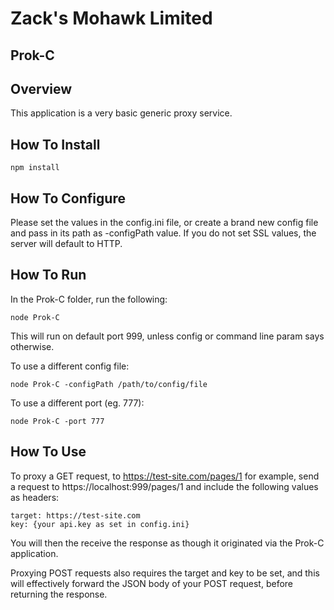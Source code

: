 # Zack's Mohawk Limited
## Prok-C

## Overview

This application is a very basic generic proxy service.

## How To Install

	npm install

## How To Configure

Please set the values in the config.ini file, or create a brand new config file and pass in its path as -configPath value. If you do not set SSL values, the server will default to HTTP.

## How To Run

In the Prok-C folder, run the following:

	node Prok-C

This will run on default port 999, unless config or command line param says otherwise.

To use a different config file:

	node Prok-C -configPath /path/to/config/file

To use a different port (eg. 777):

	node Prok-C -port 777

## How To Use

To proxy a GET request, to https://test-site.com/pages/1 for example, send a request to https://localhost:999/pages/1 and include the following values as headers:

	target: https://test-site.com
	key: {your api.key as set in config.ini}

You will then the receive the response as though it originated via the Prok-C application.

Proxying POST requests also requires the target and key to be set, and this will effectively forward the JSON body of your POST request, before returning the response.